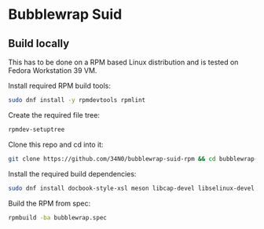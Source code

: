 # Bubblewrap Suid

## Build locally

This has to be done on a RPM based Linux distribution and is tested on Fedora Workstation 39 VM.

Install required RPM build tools:
```bash
sudo dnf install -y rpmdevtools rpmlint
```
Create the required file tree:
```bash
rpmdev-setuptree
```
Clone this repo and cd into it:
```bash
git clone https://github.com/34N0/bubblewrap-suid-rpm && cd bubblewrap-suid-rpm
```
Install the required build dependencies:
```bash
sudo dnf install docbook-style-xsl meson libcap-devel libselinux-devel
```
Build the RPM from spec:
```bash
rpmbuild -ba bubblewrap.spec
```
